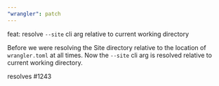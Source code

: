 ```yaml
---
"wrangler": patch
---
```


feat: resolve `--site` cli arg relative to current working directory

Before we were resolving the Site directory relative to the location of `wrangler.toml` at all times.
Now the `--site` cli arg is resolved relative to current working directory.

resolves #1243
